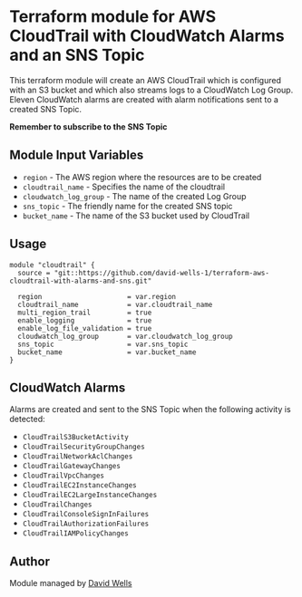 # Terraform module for AWS CloudTrail with CloudWatch Alarms and an SNS Topic

This terraform module will create an AWS CloudTrail which is configured with an S3 bucket and which also streams logs to a CloudWatch Log Group. Eleven CloudWatch alarms are created with alarm notifications sent to a created SNS Topic.

**Remember to subscribe to the SNS Topic**

## Module Input Variables

* `region` - The AWS region where the resources are to be created
* `cloudtrail_name` - Specifies the name of the cloudtrail
* `cloudwatch_log_group` - The name of the created Log Group
* `sns_topic` - The friendly name for the created SNS topic
* `bucket_name` - The name of the S3 bucket used by CloudTrail

## Usage

```
module "cloudtrail" {
  source = "git::https://github.com/david-wells-1/terraform-aws-cloudtrail-with-alarms-and-sns.git"

  region                     = var.region
  cloudtrail_name            = var.cloudtrail_name
  multi_region_trail         = true
  enable_logging             = true
  enable_log_file_validation = true
  cloudwatch_log_group       = var.cloudwatch_log_group
  sns_topic                  = var.sns_topic
  bucket_name                = var.bucket_name
}
```
## CloudWatch Alarms

Alarms are created and sent to the SNS Topic when the following activity is detected:

* `CloudTrailS3BucketActivity`
* `CloudTrailSecurityGroupChanges`
* `CloudTrailNetworkAclChanges`
* `CloudTrailGatewayChanges`
* `CloudTrailVpcChanges`
* `CloudTrailEC2InstanceChanges`
* `CloudTrailEC2LargeInstanceChanges`
* `CloudTrailChanges`
* `CloudTrailConsoleSignInFailures`
* `CloudTrailAuthorizationFailures`
* `CloudTrailIAMPolicyChanges`

## Author

Module managed by [David Wells](https://github.com/david-wells-1)